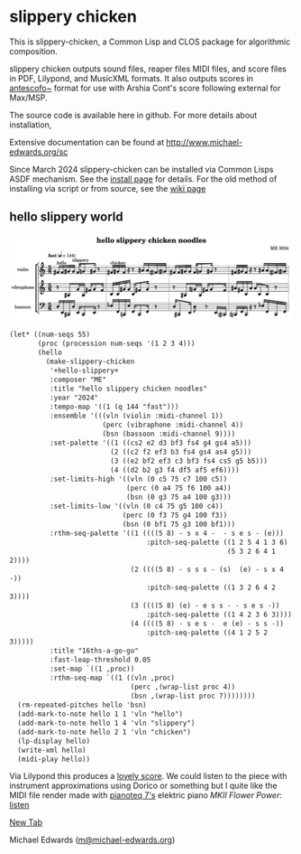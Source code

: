 # slippery chicken

This is slippery-chicken, a Common Lisp and CLOS package for
algorithmic composition.

slippery chicken outputs sound files, reaper files MIDI files, and score 
files in PDF, Lilypond, and MusicXML formats. It also outputs
scores in [antescofo~](http://repmus.ircam.fr/antescofo) format for use with Arshia Cont's score
following external for Max/MSP.

The source code is available here in github. For more details 
about installation, 

Extensive documentation can be found at http://www.michael-edwards.org/sc

Since March 2024 slippery-chicken can be installed via Common Lisps ASDF mechanism. See the [install page](install.md)
for details. For the old method of installing via script or from source, 
see the [wiki page](https://github.com/mdedwards/slippery-chicken/wiki/how-to-install-slippery-chicken-'by-hand')

## hello slippery world

<img width="700" alt="sc-noodles" src="doc/media/sc-noodles.png">

```
(let* ((num-seqs 55)
       (proc (procession num-seqs '(1 2 3 4)))
       (hello 
         (make-slippery-chicken
          '+hello-slippery+
          :composer "ME"
          :title "hello slippery chicken noodles"
          :year "2024"
          :tempo-map '((1 (q 144 "fast")))
          :ensemble '(((vln (violin :midi-channel 1))
                       (perc (vibraphone :midi-channel 4))
                       (bsn (bassoon :midi-channel 9))))
          :set-palette '((1 ((cs2 e2 d3 bf3 fs4 g4 gs4 a5)))
                         (2 ((c2 f2 ef3 b3 fs4 gs4 as4 g5)))
                         (3 ((e2 bf2 ef3 c3 bf3 fs4 cs5 g5 b5)))
                         (4 ((d2 b2 g3 f4 df5 af5 ef6))))
          :set-limits-high '((vln (0 c5 75 c7 100 c5))
                             (perc (0 a4 75 f6 100 a4))
                             (bsn (0 g3 75 a4 100 g3)))
          :set-limits-low '((vln (0 c4 75 g5 100 c4))
                            (perc (0 f3 75 g4 100 f3))
                            (bsn (0 bf1 75 g3 100 bf1)))
          :rthm-seq-palette '((1 ((((5 8) - s x 4 -  - s e s - (e)))
                                  :pitch-seq-palette ((1 2 5 4 1 3 6)
                                                      (5 3 2 6 4 1 2))))
                              (2 ((((5 8) - s s s - (s)  (e) - s x 4 -))
                                  :pitch-seq-palette ((1 3 2 6 4 2 3))))
                              (3 ((((5 8) (e) - e s s - - s e s -))
                                  :pitch-seq-palette ((1 4 2 3 6 3))))
                              (4 ((((5 8) - s e s -  e (e) - s s -))
                                  :pitch-seq-palette ((4 1 2 5 2 3)))))
          :title "16ths-a-go-go"
          :fast-leap-threshold 0.05
          :set-map `((1 ,proc))
          :rthm-seq-map `((1 ((vln ,proc)
                              (perc ,(wrap-list proc 4))
                              (bsn ,(wrap-list proc 7))))))))
  (rm-repeated-pitches hello 'bsn)
  (add-mark-to-note hello 1 1 'vln "hello")
  (add-mark-to-note hello 1 4 'vln "slippery")
  (add-mark-to-note hello 2 1 'vln "chicken")
  (lp-display hello)
  (write-xml hello)
  (midi-play hello))
```
Via Lilypond this produces a [lovely score](doc/media/_hello-slippery-chicken-noodles-score.pdf).
We could listen to the piece with instrument approximations using Dorico or something but I quite
like the MIDI file render made with [pianoteq 7's](https://www.modartt.com/pianoteq_overview)
elektric piano *MKII Flower Power*: [listen](doc/media/sc-noodles.mp3)

<a href="example.com" target="_blank">New Tab</a>

Michael Edwards (m@michael-edwards.org)
